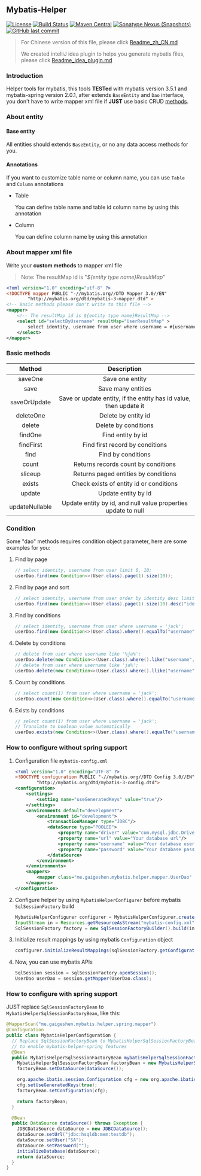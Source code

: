 ## Mybatis-Helper

[![License](http://img.shields.io/:license-apache-brightgreen.svg)](http://www.apache.org/licenses/LICENSE-2.0.html)
[![Build Status](https://travis-ci.org/gaigeshen/mybatis-helper.svg?branch=develop)](https://travis-ci.org/gaigeshen/mybatis-helper)
[![Maven Central](https://img.shields.io/maven-central/v/me.gaigeshen.mybatis/mybatis-helper.svg)](http://mvnrepository.com/artifact/me.gaigeshen.mybatis/mybatis-helper)
[![Sonatype Nexus (Snapshots)](https://img.shields.io/nexus/s/https/oss.sonatype.org/me.gaigeshen.mybatis/mybatis-helper.svg)](https://oss.sonatype.org/content/repositories/snapshots/me/gaigeshen/mybatis/mybatis-helper)
[![GitHub last commit](https://img.shields.io/github/last-commit/gaigeshen/mybatis-helper.svg)](https://github.com/gaigeshen/mybatis-helper/commits)

> For Chinese version of this file, please click [Readme_zh_CN.md](Readme_zh_CN.md)
>
> We created intelliJ idea plugin to helps you generate mybatis files, please click  [Readme_idea_plugin.md](Readme_idea_plugin.md) 

### Introduction

Helper tools for mybatis, this tools **TESTed** with mybatis version 3.5.1 and mybatis-spring version 2.0.1, after extends `BaseEntity` and `Dao` interface, you don't have to write mapper xml file if **JUST** use basic CRUD [methods](#Basic-methods).

### About entity

#### Base entity

All entities should extends `BaseEntity`, or no any data access methods for you.

#### Annotations

If you want to customize table name or column name, you can use `Table` and `Column` annotations

- Table

  You can define table name and table id column name by using this annotation

- Column

  You can define column name by using this annotation

### About mapper xml file

Write your **custom methods** to mapper xml file

> Note: The resultMap id is "*${entity type name}ResultMap*"

```xml
<?xml version="1.0" encoding="utf-8" ?>
<!DOCTYPE mapper PUBLIC "-//mybatis.org//DTD Mapper 3.0//EN"
        "http://mybatis.org/dtd/mybatis-3-mapper.dtd" >
<!-- Basic methods please don't write to this file -->
<mapper>
    <!-- The resultMap id is ${entity type name}ResultMap -->
    <select id="selectByUsername" resultMap="UserResultMap" >
        select identity, username from user where username = #{username}
    </select>
</mapper>
```

### Basic methods

|     Method     |                         Description                          |
| :------------: | :----------------------------------------------------------: |
|    saveOne     |                       Save one entity                        |
|      save      |                      Save many entities                      |
|  saveOrUpdate  | Save or update entity, if the entity has id value, then update it |
|   deleteOne    |                     Delete by entity id                      |
|     delete     |                     Delete by conditions                     |
|    findOne     |                      Find entity by id                       |
|   findFirst    |               Find first record by conditions                |
|      find      |                      Find by conditions                      |
|     count      |             Returns records count by conditions              |
|    sliceup     |             Returns paged entities by conditions             |
|     exists     |           Check exists of entity id or conditions            |
|     update     |                     Update entity by id                      |
| updateNullable | Update entity by id, and null value properties update to null |

### Condition

Some "dao" methods requires condition object parameter, here are some examples for you:

1. Find by page

   ```java
   // select identity, username from user limit 0, 10;
   userDao.find(new Condition<>(User.class).page(1).size(10));
   ```

2. Find by page and sort

   ```java
   // select identity, username from user order by identity desc limit 0, 10;
   userDao.find(new Condition<>(User.class).page(1).size(10).desc("identity"));
   ```

3. Find by conditions

   ```java
   // select identity, username from user where username = 'jack';
   userDao.find(new Condition<>(User.class).where().equalTo("username","jack").end());
   ```

4. Delete by conditions

   ```java
   // delete from user where username like '%ja%';
   userDao.delete(new Condition<>(User.class).where().like("username","ja").end());
   // delete from user where username like 'ja%';
   userDao.delete(new Condition<>(User.class).where().llike("username","ja").end());
   ```

5. Count by conditions

   ```java
   // select count(1) from user where username = 'jack';
   userDao.count(new Condition<>(User.class).where().equalTo("username","jack").end());
   ```

6. Exists by conditions

   ```java
   // select count(1) from user where username = 'jack';
   // Translate to boolean value automatically
   userDao.exists(new Condition<>(User.class).where().equalTo("username","jack").end());
   ```

### How to configure without spring support

1. Configuration file `mybatis-config.xml`

   ```xml
   <?xml version="1.0" encoding="UTF-8" ?>
   <!DOCTYPE configuration PUBLIC "-//mybatis.org//DTD Config 3.0//EN"
           "http://mybatis.org/dtd/mybatis-3-config.dtd">
   <configuration>
       <settings>
           <setting name="useGeneratedKeys" value="true"/>
       </settings>
       <environments default="development">
           <environment id="development">
               <transactionManager type="JDBC"/>
               <dataSource type="POOLED">
                   <property name="driver" value="com.mysql.jdbc.Driver"/>
                   <property name="url" value="Your database url"/>
                   <property name="username" value="Your database username"/>
                   <property name="password" value="Your database password"/>
               </dataSource>
           </environment>
       </environments>
       <mappers>
           <mapper class="me.gaigeshen.mybatis.helper.mapper.UserDao" />
       </mappers>
   </configuration>
   ```

2. Configure helper by using `MybatisHelperConfigurer` before mybatis `SqlSessionFactory` build

   ```java
   MybatisHelperConfigurer configurer = MybatisHelperConfigurer.create().configure();
   InputStream in = Resources.getResourceAsStream("mybatis-config.xml");
   SqlSessionFactory factory = new SqlSessionFactoryBuilder().build(in);
   ```

3. Initialize result mappings by using mybatis `Configuration` object

   ```java
   configurer.initializeResultMappings(sqlSessionFactory.getConfiguration());
   ```

4. Now, you can use mybatis APIs

   ```java
   SqlSession session = sqlSessionFactory.openSession();
   UserDao userDao = session.getMapper(UserDao.class);
   ```

### How to configure with spring support

JUST replace `SqlSessionFactoryBean` to `MybatisHelperSqlSessionFactoryBean`, like this:

```java
@MapperScan("me.gaigeshen.mybatis.helper.spring.mapper")
@Configuration
public class MybatisHelperConfiguration {
  // Replace SqlSessionFactoryBean to MybatisHelperSqlSessionFactoryBean
  // to enable mybatis-helper-spring features
  @Bean
  public MybatisHelperSqlSessionFactoryBean mybatisHelperSqlSessionFactoryBean() throws Exception {
    MybatisHelperSqlSessionFactoryBean factoryBean = new MybatisHelperSqlSessionFactoryBean();
    factoryBean.setDataSource(dataSource());

    org.apache.ibatis.session.Configuration cfg = new org.apache.ibatis.session.Configuration();
    cfg.setUseGeneratedKeys(true);
    factoryBean.setConfiguration(cfg);

    return factoryBean;
  }

  @Bean
  public DataSource dataSource() throws Exception {
    JDBCDataSource dataSource = new JDBCDataSource();
    dataSource.setUrl("jdbc:hsqldb:mem:testdb");
    dataSource.setUser("SA");
    dataSource.setPassword("");
    initializeDatabase(dataSource);
    return dataSource;
  }
}
```


